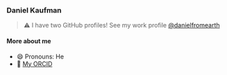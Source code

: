 ### Daniel Kaufman

> :warning: I have two GitHub profiles! See my work profile
> [@danielfromearth](https://github.com/danielfromearth)

#### More about me

- 😄 Pronouns: He
- 🧪 [My ORCID](https://orcid.org/0000-0002-1487-7298)

<!--
**dkauf42/dkauf42** is a ✨ _special_ ✨ repository because its `README.md` (this file) appears on your GitHub profile.

Here are some ideas to get you started:

- 🔭 I’m currently working on ...
- 🌱 I’m currently learning ...
- 👯 I’m looking to collaborate on ...
- 🤔 I’m looking for help with ...
- 💬 Ask me about ...
- 📫 How to reach me: ...
- 😄 Pronouns: ...
- ⚡ Fun fact: ...
-->
